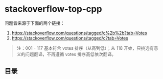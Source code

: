 # stackoverflow-top-cpp

问题皆来源于下面的两个链接：

 1. <https://stackoverflow.com/questions/tagged/c%2b%2b?tab=Votes>
 2. <https://stackoverflow.com/questions/tagged/c?tab=Votes>

> 注：001 - 117 基本符合 votes 排序（从高到低）；从 118 开始，只挑选有意义的问题翻译，不再遵循 votes 排序高低依次翻译。

## 目录

<!-- catalog -->

<!-- catalog -->
